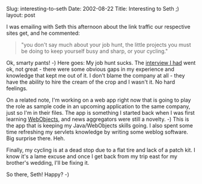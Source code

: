 Slug: interesting-to-seth
Date: 2002-08-22
Title: Interesting to Seth ;)
layout: post

I was emailing with Seth this afternoon about the link traffic our  respective sites get, and he commented:
<blockquote>&quot;you don&#39;t say much about your job hunt, the little projects you must be doing to keep yourself busy and sharp, or your cycling.&quot;</blockquote>

Ok, smarty pants! -) Here goes: My job hunt sucks. The <a href="http://www.redmonk.net/2002/08/12#item1389">interview I had</a> went ok, not great - there were some obvious gaps in my experience and knowledge that kept me out of it. I don&#39;t blame the company at all - they have the ability to  hire the cream of the crop and I wasn&#39;t it. No hard feelings.

On a related note, I&#39;m working on a web app right now that is going to play the role as sample code in an upcoming application to the same company, just so I&#39;m in their files. The app is something I started back when I was first learning <a href="http://www.apple.com/webobjects/">WebObjects</a>, and news aggregators were still a novelty. -) This is the app that is keeping my Java/WebObjects skills going. I also spent some time refreshing my servlets knowledge by writing some weblog software. Big surprise there. Heh.

Finally, my cycling is at a dead stop due to a flat tire and lack of a patch kit. I know it&#39;s a lame excuse and once I get back from my trip east for my brother&#39;s wedding, I&#39;ll be fixing it.

So there, Seth! Happy? -)
